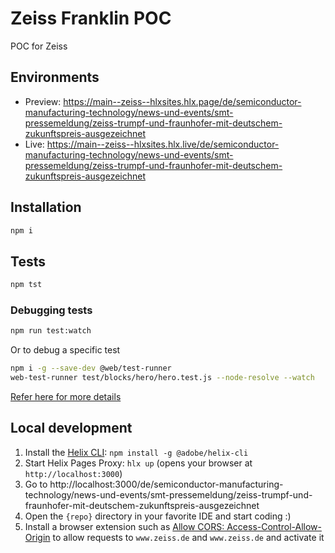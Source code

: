# Zeiss Franklin POC
POC for Zeiss

## Environments
- Preview: https://main--zeiss--hlxsites.hlx.page/de/semiconductor-manufacturing-technology/news-und-events/smt-pressemeldung/zeiss-trumpf-und-fraunhofer-mit-deutschem-zukunftspreis-ausgezeichnet
- Live: https://main--zeiss--hlxsites.hlx.live/de/semiconductor-manufacturing-technology/news-und-events/smt-pressemeldung/zeiss-trumpf-und-fraunhofer-mit-deutschem-zukunftspreis-ausgezeichnet

## Installation

```sh
npm i
```

## Tests

```sh
npm tst
```
### Debugging tests
```sh
npm run test:watch
```
Or to debug a specific test
```sh
npm i -g --save-dev @web/test-runner
web-test-runner test/blocks/hero/hero.test.js --node-resolve --watch
```
[Refer here for more details](https://modern-web.dev/guides/test-runner/watch-and-debug/)

## Local development

1. Install the [Helix CLI](https://github.com/adobe/helix-cli): `npm install -g @adobe/helix-cli`
1. Start Helix Pages Proxy: `hlx up` (opens your browser at `http://localhost:3000`)
1. Go to http://localhost:3000/de/semiconductor-manufacturing-technology/news-und-events/smt-pressemeldung/zeiss-trumpf-und-fraunhofer-mit-deutschem-zukunftspreis-ausgezeichnet
1. Open the `{repo}` directory in your favorite IDE and start coding :)
1. Install a browser extension such as [Allow CORS: Access-Control-Allow-Origin](https://chrome.google.com/webstore/detail/allow-cors-access-control/lhobafahddgcelffkeicbaginigeejlf) to allow requests to `www.zeiss.de` and `www.zeiss.de` and activate it
